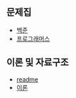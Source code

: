 ## 문제집

* [백준](./src/문제집/backjoon)
* [프로그래머스](./src/문제집/프로그래머스)
  
## 이론 및 자료구조

* [readme](./src/Java%EA%B3%B5%EB%B6%80/readmd.MD)
* [이론](./src/이론/readme.MD)
